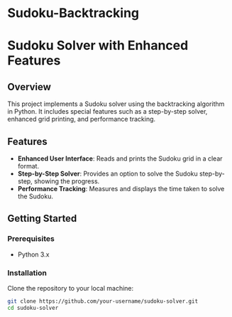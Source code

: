 # Sudoku-Backtracking
# Sudoku Solver with Enhanced Features

## Overview

This project implements a Sudoku solver using the backtracking algorithm in Python. It includes special features such as a step-by-step solver, enhanced grid printing, and performance tracking.

## Features

- **Enhanced User Interface**: Reads and prints the Sudoku grid in a clear format.
- **Step-by-Step Solver**: Provides an option to solve the Sudoku step-by-step, showing the progress.
- **Performance Tracking**: Measures and displays the time taken to solve the Sudoku.

## Getting Started

### Prerequisites

- Python 3.x

### Installation

Clone the repository to your local machine:

```sh
git clone https://github.com/your-username/sudoku-solver.git
cd sudoku-solver
